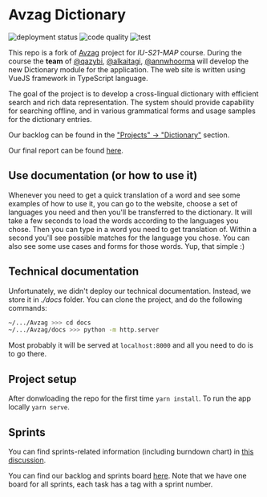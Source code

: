 # Avzag Dictionary

![deployment status](https://github.com/IU-MAP/avzag/actions/workflows/dist.yml/badge.svg)
![code quality](https://github.com/IU-MAP/avzag/actions/workflows/lint.yml/badge.svg)
![test](https://github.com/IU-MAP/avzag/actions/workflows/test.yml/badge.svg)

This repo is a fork of [Avzag](https://github.com/alkaitagi/avzag) project for _IU-S21-MAP_ course. During the course the **team** of [@qazybi](https://github.com/QazyBi), [@alkaitagi](https://github.com/alkaitagi/), [@annwhoorma](https://github.com/annwhoorma) will develop the new Dictionary module for the application. The web site is written using VueJS framework in TypeScript language.

The goal of the project is to develop a cross-lingual dictionary with efficient search and rich data representation. The system should provide capability for searching offline, and in various grammatical forms and usage samples for the dictionary entries.

Our backlog can be found in the ["Projects" -> "Dictionary"](https://github.com/IU-MAP/avzag/projects/1) section.

Our final report can be found [here](https://docs.google.com/document/d/1PO85QKzmswkXvmy9avJxduC0IPConJkl2qqPK4dIJis/edit?usp=sharing).

## Use documentation (or how to use it)

Whenever you need to get a quick translation of a word and see some examples of how to use it, you can go to the website, choose a set of languages you need and then you'll be transferred to the dictionary. It will take a few seconds to load the words according to the languages you chose. Then you can type in a word you need to get translation of. Within a second you'll see possible matches for the language you chose. You can also see some use cases and forms for those words. Yup, that simple :)

## Technical documentation

Unfortunately, we didn't deploy our technical documentation. Instead, we store it in _./docs_ folder. You can clone the project, and do the following commands:
```bash
~/.../Avzag >>> cd docs
~/.../Avzag/docs >>> python -m http.server
```

Most probably it will be served at `localhost:8000` and all you need to do is to go there.

## Project setup

After donwloading the repo for the first time `yarn install`. To run the app locally `yarn serve`.

## Sprints

You can find sprints-related information (including burndown chart) in [this discussion](https://github.com/IU-MAP/avzag/discussions/20).

You can find our backlog and sprints board [here](https://github.com/IU-MAP/avzag/projects/1). Note that we have one board for all sprints, each task has a tag with a sprint number.
